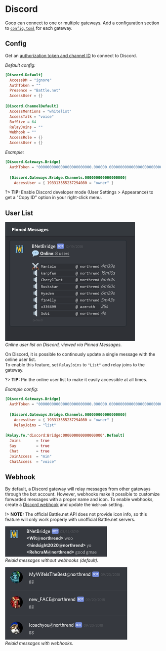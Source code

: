Discord
========

Goop can connect to one or multiple gateways. Add a configuration section to [`config.toml`](config.md) for each gateway.


Config
------

Get an [authorization token and channel ID](https://github.com/Chikachi/DiscordIntegration/wiki/How-to-get-a-token-and-channel-ID-for-Discord) to connect to Discord.

_Default config:_
```toml
[Discord.Default]
  AccessDM = "ignore"
  AuthToken = ""
  Presence = "Battle.net"
  AccessUser = {}

[Discord.ChannelDefault]
  AccessMentions = "whitelist"
  AccessTalk = "voice"
  BufSize = 64
  RelayJoins = ""
  Webhook = ""
  AccessRole = {}
  AccessUser = {}
```

_Example:_
```toml
[Discord.Gateways.Bridge]
  AuthToken = "000000000000000000000000.000000.000000000000000000000000000"

  [Discord.Gateways.Bridge.Channels.000000000000000000]
    AccessUser = { 193313355237294080 = "owner" }
```

?> **TIP:** Enable Discord developer mode (User Settings > Appearance) to get a "Copy ID" option in your right-click menu.


User List
---------

![default](_media/discord_userlist.png)  
_Online user list on Discord, viewed via Pinned Messages._

On Discord, it is possible to continously update a single message with the online user list.  
To enable this feature, set `RelayJoins` to `"List"` and relay joins to the gateway.

?> **TIP:** Pin the online user list to make it easily accessible at all times.

_Example config:_
```toml
[Discord.Gateways.Bridge]
  AuthToken = "000000000000000000000000.000000.000000000000000000000000000"

  [Discord.Gateways.Bridge.Channels.000000000000000000]
    AccessUser = { 193313355237294080 = "owner" }
    RelayJoins = "list"

[Relay.To."discord:Bridge:000000000000000000".Default]
  Joins       = true
  Say         = true
  Chat        = true
  JoinAccess  = "min"
  ChatAccess  = "voice"
```


Webhook
-------

By default, a Discord gateway will relay messages from other gateways through the bot account. However, webhooks make it possible to customize forwarded messages with a proper name and icon. To enable webhooks, create a [Discord webhook](https://support.discordapp.com/hc/en-us/articles/228383668-Intro-to-Webhooks) and update the `Webhook` setting.

!> **NOTE:** The official Battle.net API does not provide icon info, so this feature will only work properly with unofficial Battle.net servers.

![default](_media/discord_message.png)  
_Relaid messages without webhooks (default)._

![webhooks](_media/discord_webhook.png)  
_Relaid messages with webhooks._ 
